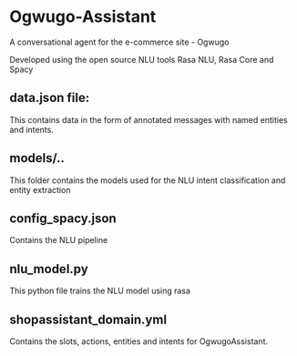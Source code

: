 # Ogwugo-Assistant
A conversational agent for the e-commerce site - Ogwugo 

Developed using the open source NLU tools Rasa NLU, Rasa Core and Spacy
## data.json file:
This contains data in the form of annotated messages with named entities and intents.

## models/..
This folder contains the models used for the NLU intent classification and entity extraction

## config_spacy.json
Contains the NLU pipeline

## nlu_model.py
This python file trains the NLU model using rasa

## shopassistant_domain.yml
Contains the slots, actions, entities and intents for OgwugoAssistant.
